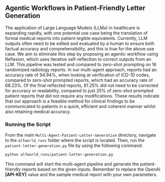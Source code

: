## Agentic Workflows in Patient-Friendly Letter Generation

The application of Large Language Models (LLMs) in healthcare is expanding rapidly, with one potential use case being the translation of formal medical reports into patient-legible equivalents. Currently, LLM outputs often need to be edited and evaluated by a human to ensure both factual accuracy and comprehensibility, and this is true for the above use case. We aim to eliminate this step by proposing an agentic workflow using Reflexion, which uses iterative self-reflection to correct outputs from an LLM. This pipeline was tested and compared to zero-shot prompting on 16 randomized radiology reports. In our multi-agent approach, reports had an accuracy rate of 94.94%, when looking at verification of ICD-10 codes, compared to zero-shot prompted reports, which had an accuracy rate of 68.23%. Of the final reflected reports, 81.25% did not need to be corrected for accuracy or readability, compared to just 25% of zero-shot prompted patient reports that did not require any modifications. These results indicate that our approach is a feasible method for clinical findings to be communicated to patients in a quick, efficient and coherent manner whilst also retaining medical accuracy. 

### Running the Script

From the main `Multi-Agent-Patient-Letter-Generation` directory, navigate to the `alfworld_runs` folder where the script is located. Then, run the `patient-letter-generation.py` file by using the following command:

```sh
python alfworld_runs/patient-letter-generation.py
```

This command will start the multi-agent pipeline and generate the patient-friendly reports based on the given inputs. Remember to replace the OpenAI __[API-KEY]__ value and the sample medical report with your own parameters.